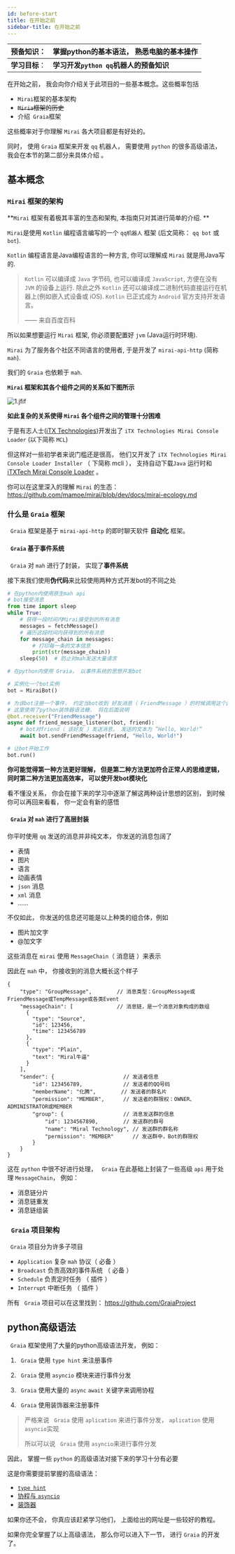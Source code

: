 ```yaml
---
id: before-start
title: 在开始之前
sidebar-title: 在开始之前
---
```


| 预备知识： | 掌握python的基本语法， 熟悉电脑的基本操作 |
| -------------- | ----------------------------------------- |
| **学习目标**： | **学习开发`python qq`机器人的预备知识** |

在开始之前， 我会向你介绍关于此项目的一些基本概念。这些概率包括

- `Mirai`框架的基本架构
- ~~`Miria`框架的历史~~
- 介绍` Graia`框架

这些概率对于你理解 `Mirai` 各大项目都是有好处的。

同时， 使用 `Graia` 框架来开发 `qq` 机器人， 需要使用 `python` 的很多高级语法， 我会在本节的第二部分来具体介绍 。

## 基本概念

### `Mirai` 框架的架构

**`Mirai` 框架有着极其丰富的生态和架构, 本指南只对其进行简单的介绍. **

`Mirai`是使用 `Kotlin` 编程语言编写的一个 `qq机器人` 框架 (后文简称： `qq bot` 或 `bot`).

`Kotlin` 编程语言是Java编程语言的一种方言, 你可以理解成 `Mirai` 就是用Java写的.

>`Kotlin` 可以编译成 `Java` 字节码, 也可以编译成 `JavaScript`, 方便在没有 `JVM` 的设备上运行. 除此之外 `Kotlin` 还可以编译成二进制代码直接运行在机器上(例如嵌入式设备或 iOS).
> `Kotlin` 已正式成为 `Android` 官方支持开发语言。
>
>—— 来自百度百科

所以如果想要运行 `Mirai` 框架, 你必须要配置好 `jvm` (Java运行时环境).

`Mirai` 为了服务各个社区不同语言的使用者, 于是开发了 `mirai-api-http` (简称 `mah`).

我们的 `Graia` 也依赖于 `mah`.

**`Mirai` 框架和其各个组件之间的关系如下图所示**

![1.jfif](../../images/guides/before-start/1.jfif)

**如此复杂的关系使得 `Mirai` 各个组件之间的管理十分困难**

于是有志人士([iTX Technologies](https://github.com/iTXTech))开发出了 `iTX Technologies Mirai Console Loader` (以下简称 `MCL`)

但这样对一些初学者来说门槛还是很高， 他们又开发了 `iTX Technologies Mirai Console Loader Installer` （ 下简称 mcli ）， 支持自动下载`Java` 运行时和 [iTXTech Mirai Console Loader](https://github.com/iTXTech/mirai-console-loader) 。

你可以在这里深入的理解 `Mirai` 的生态： https://github.com/mamoe/mirai/blob/dev/docs/mirai-ecology.md

### 什么是 `Graia` 框架

` Graia` 框架是基于 `mirai-api-http` 的即时聊天软件 **自动化** 框架。

#### ` Graia` 基于事件系统

` Graia` 对 `mah` 进行了封装， 实现了**事件系统**

接下来我们使用**伪代码**来比较使用两种方式开发bot的不同之处

```python
# 在python内使用原生mah api
# bot接受消息
from time import sleep
while True:
    # 获得一段时间内Mirai接受到的所有消息
    messages = fetchMessage()
    # 遍历这段时间内获得到的所有消息
    for message_chain in messages:
        # 打印每一条的文本信息
        print(str(message_chain))
    sleep(50)  # 防止对mah发送大量请求
```

```python
# 在python内使用 Graia， 以事件系统的思想开发bot

# 实例化一个bot实例
bot = MiraiBot()

# 为该bot注册一个事件， 约定当bot收到 好友消息（ FriendMessage ）的时候调用这个函数
# 这里使用了python装饰器语法糖， 将在后面说明
@bot.receiver("FriendMessage")
async def friend_message_listener(bot, friend):
    # bot对friend（ 该好友 ）发送消息， 发送的文本为 ”Hello, World!“
    await bot.sendFriendMessage(friend, "Hello, World!")

# 让bot开始工作
bot.run()
```

**你可能觉得第一种方法更好理解， 但是第二种方法更加符合正常人的思维逻辑， 同时第二种方法更加高效率， 可以使开发bot模块化**

看不懂没关系， 你会在接下来的学习中逐渐了解这两种设计思想的区别， 到时候你可以再回来看看， 你一定会有新的感悟

#### ` Graia` 对 `mah` 进行了高层封装

你平时使用 `qq` 发送的消息并非纯文本， 你发送的消息包阔了

- 表情
- 图片
- 语言
- 动画表情
- `json` 消息
- `xml` 消息
- ……

不仅如此， 你发送的信息还可能是以上种类的组合体，例如

- 图片加文字
- @加文字

这些消息在 `mirai` 使用 `MessageChain`（ 消息链 ）来表示

因此在 `mah` 中， 你接收到的消息大概长这个样子

```
{
    "type": "GroupMessage",        // 消息类型：GroupMessage或FriendMessage或TempMessage或各类Event
	"messageChain": [              // 消息链，是一个消息对象构成的数组
      {
	    "type": "Source",
	    "id": 123456,
        "time": 123456789
	  },
      {
        "type": "Plain",
        "text": "Miral牛逼"
      }
    ],
    "sender": {                      // 发送者信息
        "id": 123456789,             // 发送者的QQ号码
        "memberName": "化腾",        // 发送者的群名片
        "permission": "MEMBER",      // 发送者的群限权：OWNER、ADMINISTRATOR或MEMBER
        "group": {                   // 消息发送群的信息
            "id": 1234567890,        // 发送群的群号
            "name": "Miral Technology", // 发送群的群名称
            "permission": "MEMBER"      // 发送群中，Bot的群限权
        }
    }
}

```

这在 `python` 中很不好进行处理， ` Graia` 在此基础上封装了一些高级 `api` 用于处理 `MessageChain`， 例如：

- 消息链分片
- 消息链重发
- 消息链组装

### ` Graia` 项目架构

` Graia` 项目分为许多子项目

- `Application` 复杂 `mah` 协议（ 必备 ）
- `Broadcast` 负责高效的事件系统 （ 必备 ）
- `Schedule` 负责定时任务 （ 插件 ）
- `Interrupt` 中断任务 （ 插件 ）

所有 ` Graia` 项目可以在这里找到： https://github.com/GraiaProject

## python高级语法

` Graia` 框架使用了大量的python高级语法开发， 例如： 

1. ` Graia` 使用 `type hint` 来注册事件

2. ` Graia` 使用 `asyncio` 模块来进行事件分发

3. ` Graia` 使用大量的 `async` `await` 关键字来调用协程

4. ` Graia` 使用装饰器来注册事件

> 严格来说 ` Graia` 使用 `aplication` 来进行事件分发， `aplication` 使用 `asyncio`实现
>
> 所以可以说 ` Graia` 使用 `asyncio`来进行事件分发

因此， 掌握一些 `python` 的高级语法对接下来的学习十分有必要

这是你需要提前掌握的高级语法： 

- [`type hint`](https://docs.python.org/zh-cn/3/library/typing.html)
- [协程与 `asyncio`](/docs/appendixs/asyncio-basic)
- [装饰器](https://www.runoob.com/w3cnote/python-func-decorators.html)

如果你还不会， 你真应该赶紧学习他们， 上面给出的网址是一些较好的教程。

如果你完全掌握了以上高级语法， 那么你可以进入下一节， 进行 `Graia` 的开发了。
